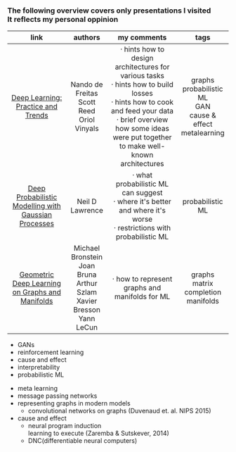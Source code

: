 ### The following overview covers only presentations I visited<br>It reflects my personal oppinion


| link | authors | my comments | tags |
| :------------: | :-------------: | :-------------: | :-------------: |
[Deep Learning: Practice and Trends](https://www.facebook.com/nipsfoundation/videos/1552060484885185/) | Nando de Freitas <br>Scott Reed <br>Oriol Vinyals | · hints how to design architectures for various tasks <br> · hints how to build losses <br> · hints how to cook and feed your data <br>· brief overview how some ideas were put together to make well-known architectures | graphs<br>probabilistic ML<br>GAN<br>cause & effect<br>metalearning
[Deep Probabilistic Modelling with Gaussian Processes](https://www.facebook.com/nipsfoundation/videos/1552223308202236/) | Neil D Lawrence | · what probabilistic ML can suggest<br> · where it's better and where it's worse<br> · restrictions with probabilistic ML | probabilistic ML
[Geometric Deep Learning on Graphs and Manifolds](/overviews/graphs_and_manifolds_reducedsize.pdf) | Michael Bronstein<br>Joan Bruna<br>Arthur Szlam<br>Xavier Bresson<br>Yann LeCun | · how to represent graphs and manifolds for ML | graphs<br>matrix completion<br>manifolds

* GANs
* reinforcement learning
* cause and effect
* interpretability
* probabilistic ML


- meta learning
- message passing networks
- representing graphs in modern models
    - convolutional networks on graphs (Duvenaud et. al. NIPS 2015)
- cause and effect
    - neural program induction<br>
      learning to execute (Zaremba & Sutskever, 2014)
    - DNC(differentiable neural computers)